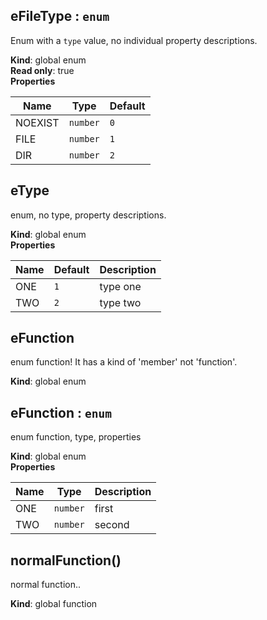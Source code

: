 <a name="eFileType"></a>
## eFileType : <code>enum</code>
Enum with a `type` value, no individual property descriptions.

**Kind**: global enum  
**Read only**: true  
**Properties**

| Name | Type | Default |
| --- | --- | --- |
| NOEXIST | <code>number</code> | <code>0</code> | 
| FILE | <code>number</code> | <code>1</code> | 
| DIR | <code>number</code> | <code>2</code> | 

<a name="eType"></a>
## eType
enum, no type, property descriptions.

**Kind**: global enum  
**Properties**

| Name | Default | Description |
| --- | --- | --- |
| ONE | <code>1</code> | type one |
| TWO | <code>2</code> | type two |

<a name="eFunction"></a>
## eFunction
enum function! It has a kind of 'member' not 'function'.

**Kind**: global enum  
<a name="eFunction"></a>
## eFunction : <code>enum</code>
enum function, type, properties

**Kind**: global enum  
**Properties**

| Name | Type | Description |
| --- | --- | --- |
| ONE | <code>number</code> | first |
| TWO | <code>number</code> | second |

<a name="normalFunction"></a>
## normalFunction()
normal function..

**Kind**: global function  
